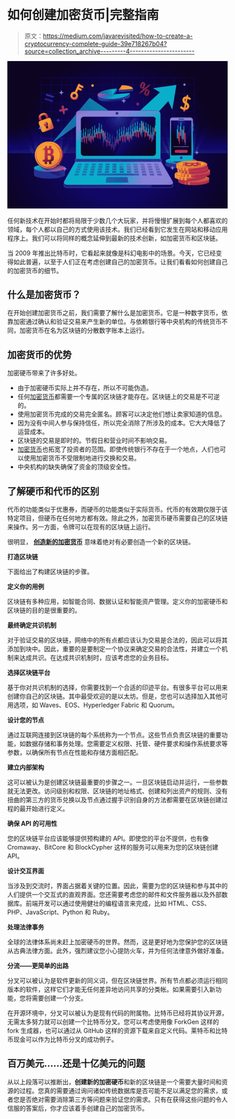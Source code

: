 # 如何创建加密货币|完整指南

> 原文：<https://medium.com/javarevisited/how-to-create-a-cryptocurrency-complete-guide-39e718267b04?source=collection_archive---------4----------------------->

[![](img/950e482e6d4009f75f6263606cb29e36.png)](https://javarevisited.blogspot.com/2022/01/5-best-courses-to-learn-cryptocurrency.html)

任何新技术在开始时都将局限于少数几个大玩家，并将慢慢扩展到每个人都喜欢的领域，每个人都以自己的方式使用该技术。我们已经看到它发生在网站和移动应用程序上。我们可以将同样的概念延伸到最新的技术创新，如加密货币和区块链。

当 2009 年推出比特币时，它看起来就像是科幻电影中的场景。今天，它已经变得如此普遍，以至于人们正在考虑创建自己的加密货币。让我们看看如何创建自己的加密货币的细节。

## **什么是加密货币？**

在开始创建加密货币之前，我们需要了解什么是加密货币。它是一种数字货币，依靠加密通过确认和验证交易来产生新的单位。与依赖银行等中央机构的传统货币不同，加密货币在名为区块链的分散数字账本上运行。

## **加密货币的优势**

加密硬币带来了许多好处。

*   由于加密硬币实际上并不存在，所以不可能伪造。
*   任何[加密货币](https://www.courserevisited.com/2022/03/top-10-courses-to-learn-trade.html)都需要一个专属的区块链才能存在。区块链上的交易是不可逆的。
*   使用加密货币完成的交易完全匿名。顾客可以决定他们想让卖家知道的信息。
*   因为没有中间人参与保持信任，所以完全消除了所涉及的成本。它大大降低了运营成本。
*   区块链的交易是即时的。节假日和营业时间不影响交易。
*   [加密货币](https://savingsfunda.blogspot.com/2022/05/10-best-courses-to-learn-cryptocurrency.html)也拓宽了投资者的范围。即使传统银行不存在于一个地点，人们也可以使用加密货币不受限制地进行交换和交易。
*   中央机构的缺失确保了资金的顶级安全性。

## **了解硬币和代币的区别**

代币的功能类似于优惠券，而硬币的功能类似于实际货币。代币的有效期仅限于该特定项目，但硬币在任何地方都有效。除此之外，加密货币硬币需要自己的区块链来操作。另一方面，令牌可以在现有的区块链上运行。

很明显， [**创造新的加密货币**](https://www.inoru.com/) 意味着绝对有必要创造一个新的区块链。

**打造区块链**

下面给出了构建区块链的步骤。

**定义你的用例**

区块链有多种应用，如智能合同、数据认证和智能资产管理。定义你的加密硬币和区块链的目的是很重要的。

**最终确定共识机制**

对于验证交易的区块链，网络中的所有点都应该认为交易是合法的，因此可以将其添加到块中。因此，重要的是要制定一个协议来确定交易的合法性，并建立一个机制来达成共识。在达成共识机制时，应该考虑您的业务目标。

**选择区块链平台**

基于你对共识机制的选择，你需要找到一个合适的印迹平台。有很多平台可以用来创建你自己的区块链。其中最受欢迎的是以太坊。但是，您也可以选择加入其他可用选项，如 Waves、EOS、Hyperledger Fabric 和 Quorum。

**设计您的节点**

通过互联网连接到区块链的每个系统称为一个节点。这些节点负责区块链的重要功能，如数据存储和事务处理。您需要定义权限、托管、硬件要求和操作系统要求等参数，以确保所有节点在性能和存储方面相匹配。

**建立内部架构**

这可以被认为是创建区块链最重要的步骤之一。一旦区块链启动并运行，一些参数就无法更改。访问级别和权限、区块链的地址格式、创建和列出资产的规则、没有扭曲的第三方的货币兑换以及节点通过握手识别自身的方法都需要在区块链创建过程的最开始进行定义。

**确保 API 的可用性**

您的区块链平台应该能够提供预构建的 API。即使您的平台不提供，也有像 Cromaway、BitCore 和 BlockCypher 这样的服务可以用来为您的区块链创建 API。

**设计交互界面**

当涉及到交流时，界面占据着关键的位置。因此，需要为您的区块链和参与其中的人们提供一个交互式的直观界面。您还需要考虑您的邮件和文件服务器以及外部数据库。前端开发可以通过使用健壮的编程语言来完成，比如 HTML、CSS、PHP、JavaScript、Python 和 Ruby。

**处理法律事务**

全球的法律体系尚未赶上加密硬币的世界。然而，这是更好地为您保护您的区块链从古典法律方面。此外，强烈建议您小心提防火车，并为任何法律意外做好准备。

**分流——更简单的出路**

分叉可以被认为是软件更新的同义词，但在区块链世界。所有节点都必须运行相同版本的软件，这样它们才能无任何差异地访问共享的分类帐。如果需要引入新功能，您将需要创建一个分支。

在开源环境中，分叉可以被认为是现有代码的附属物。比特币已经将其协议开源，无需太多努力就可以创建一个比特币分叉。您可以考虑使用像 ForkGen 这样的 fork 生成器，也可以通过从 GitHub 这样的资源下载来自定义代码。莱特币和比特币现金可以作为比特币分叉的成功例子。

## **百万美元……还是十亿美元的问题**

从以上段落可以推断出，**创建新的加密硬币**和新的区块链是一个需要大量时间和资源的过程。您真的需要通过询问诸如传统数据库是否可能不足以满足您的需求，或者您是否绝对需要消除第三方等问题来验证您的需求。只有在获得这些问题的令人信服的答案后，你才应该着手创建自己的加密货币。